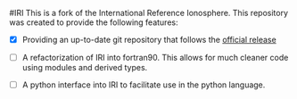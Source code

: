 #IRI
This is a fork of the International Reference Ionosphere.
This repository was created to provide the following features:
- [x] Providing an up-to-date git repository that follows the 
[official release](http://irimodel.org/)
- [ ] A refactorization of IRI into fortran90. This allows for much
cleaner code using modules and derived types.
- [ ] A python interface into IRI to facilitate use in the python
language.


